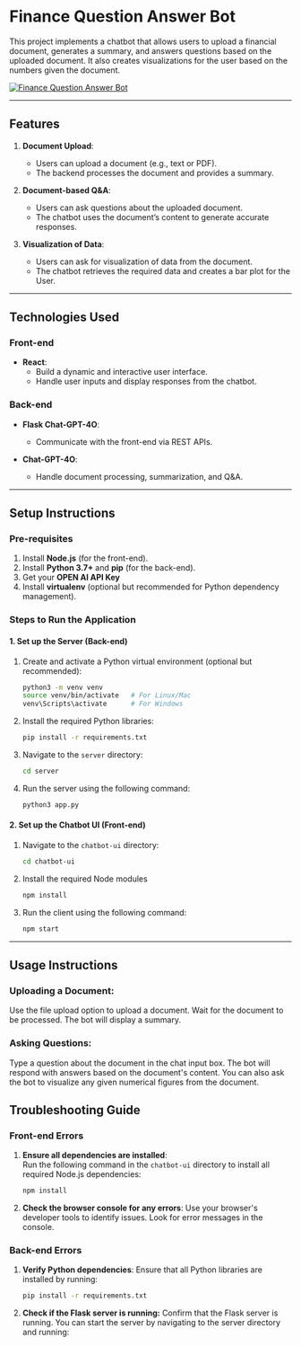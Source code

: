 # Finance Question Answer Bot

This project implements a chatbot that allows users to upload a financial document, generates a summary, and answers questions based on the uploaded document. It also creates visualizations for the user based on the numbers given the document.

[![Finance Question Answer Bot](https://img.youtube.com/vi/04OIAvRQmO4?si=CRfsp67PFcEiRp2d/0.jpg)](https://www.youtube.com/watch?v=04OIAvRQmO4?si=CRfsp67PFcEiRp2d)

---

## Features

1. **Document Upload**:
   - Users can upload a document (e.g., text or PDF).
   - The backend processes the document and provides a summary.

2. **Document-based Q&A**:
   - Users can ask questions about the uploaded document.
   - The chatbot uses the document’s content to generate accurate responses.

3. **Visualization of Data**:
   - Users can ask for visualization of data from the document.
   - The chatbot retrieves the required data and creates a bar plot for the User.

---

## Technologies Used

### Front-end
- **React**:
  - Build a dynamic and interactive user interface.
  - Handle user inputs and display responses from the chatbot.
  
### Back-end
- **Flask Chat-GPT-4O**:
  - Communicate with the front-end via REST APIs.

- **Chat-GPT-4O**:
  - Handle document processing, summarization, and Q&A.

---

## Setup Instructions

### Pre-requisites

1. Install **Node.js** (for the front-end).
2. Install **Python 3.7+** and **pip** (for the back-end).
4. Get your **OPEN AI API Key**
3. Install **virtualenv** (optional but recommended for Python dependency management).

### Steps to Run the Application

#### 1. Set up the Server (Back-end)
1. Create and activate a Python virtual environment (optional but recommended):
    ```bash
    python3 -m venv venv
    source venv/bin/activate   # For Linux/Mac
    venv\Scripts\activate      # For Windows

2. Install the required Python libraries:
    ```bash
    pip install -r requirements.txt

3. Navigate to the `server` directory:
   ```bash
   cd server

4. Run the server using the following command:
    ```bash
    python3 app.py

#### 2. Set up the Chatbot UI (Front-end)
1. Navigate to the `chatbot-ui` directory:
    ```bash
    cd chatbot-ui

2. Install the required Node modules
    ```bash
    npm install

3. Run the client using the following command:
    ```bash
    npm start

---

## Usage Instructions

### Uploading a Document:

Use the file upload option to upload a document.
Wait for the document to be processed. The bot will display a summary.

### Asking Questions:
Type a question about the document in the chat input box.
The bot will respond with answers based on the document's content.
You can also ask the bot to visualize any given numerical figures from the document.

## Troubleshooting Guide

### Front-end Errors

1. **Ensure all dependencies are installed**:  
   Run the following command in the `chatbot-ui` directory to install all required Node.js dependencies:
   ```bash
   npm install

2. **Check the browser console for any errors**:
Use your browser's developer tools to identify issues. Look for error messages in the console.

### Back-end Errors

1. **Verify Python dependencies**:
    Ensure that all Python libraries are installed by running:
    ```bash
    pip install -r requirements.txt

2. **Check if the Flask server is running:**
    Confirm that the Flask server is running. You can start the server by navigating to the server directory and running: